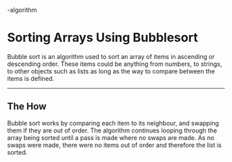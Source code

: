 -algorithm
# Sorting Arrays Using Bubblesort

Bubble sort is an algorithm used to sort an array of items in ascending or descending order. These items could be anything from numbers, to strings, to other objects such as lists as long as the way to compare between the items is defined.

---

## The How

Bubble sort works by comparing each item to its neighbour, and swapping them if they are out of order. The algorithm continues looping through the array being sorted until a pass is made where no swaps are made. As no swaps were made, there were no items out of order and therefore the list is sorted.

